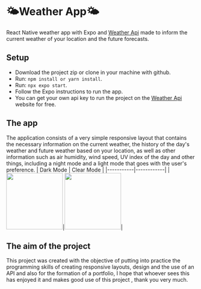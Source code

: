 # 🌤️Weather App🌤️

React Native weather app with Expo and [Weather Api](https://www.weatherapi.com/) made to inform the current weather of your location and the future forecasts.

## Setup

- Download the project zip or clone in your machine with github.
- Run: ```npm install or yarn install```.
- Run: ```npx expo start```.
- Follow the Expo instructions to run the app.
- You can get your own api key to run the project on the [Weather Api](https://www.weatherapi.com/) website for free.

## The app
The application consists of a very simple responsive layout that contains the necessary information on the current weather, the history of the day's weather and future weather based on your location, as well as other information such as air humidity, wind speed, UV index of the day and other things, including a night mode and a light mode that goes with the user's preference.
| Dark Mode | Clear Mode |
|-----------|------------|
|<img src="https://user-images.githubusercontent.com/100213506/227969252-24197b71-364e-414d-8c0b-f9c202ffc6d1.jpg" width="150" heigth="280" />|<img src="https://user-images.githubusercontent.com/100213506/227969391-e8b1a709-a51e-45e1-bd68-f2915af4b792.jpg" width="150" heigth="280" />|

## The aim of the project
This project was created with the objective of putting into practice the programming skills of creating responsive layouts, design and the use of an API and also for the formation of a portfolio, I hope that whoever sees this has enjoyed it and makes good use of this project , thank you very much.
